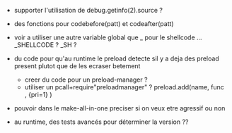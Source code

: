 * supporter l'utilisation de debug.getinfo(2).source ?

* des fonctions pour codebefore(patt) et codeafter(patt)
* voir a utiliser une autre variable global que _ pour le shellcode ... _SHELLCODE ? _SH ?
* du code pour qu'au runtime le preload detecte sil y a deja des preload present plutot que de les ecraser betement
  * creer du code pour un preload-manager ?
  * utiliser un pcall+require"preloadmanager" ?
preload.add(name, func , {pri=1} )
* pouvoir dans le make-all-in-one preciser si on veux etre agressif ou non

* au runtime, des tests avancés pour déterminer la version ??
